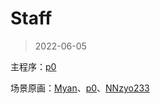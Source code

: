 # Staff

> 2022-06-05

主程序：[p0](https://github.com/PCG0)

场景原画：[Myan](https://github.com/iytduhi)、[p0](https://github.com/PCG0)、[NNzyo233](https://github.com/NNzyo)
